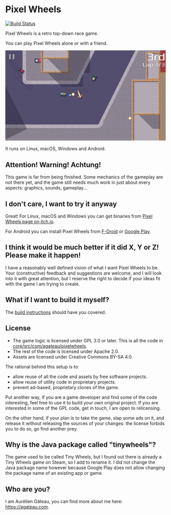 # Pixel Wheels

[![Build Status](https://travis-ci.org/agateau/pixelwheels.svg?branch=master)](https://travis-ci.org/agateau/pixelwheels)

Pixel Wheels is a retro top-down race game.

You can play Pixel Wheels alone or with a friend.

![Screenshot](fastlane/metadata/android/en-US/images/phoneScreenshots/4-gun.png)

It runs on Linux, macOS, Windows and Android.

## Attention! Warning! Achtung!

This game is far from being finished. Some mechanics of the gameplay are not
there yet, and the game still needs much work in just about every aspects:
graphics, sounds, gameplay...

## I don't care, I want to try it anyway

Great! For Linux, macOS and Windows you can get binaries from [Pixel Wheels
page on itch.io][itch].

For Android you can install Pixel Wheels from [F-Droid][fd] or [Google
Play][gplay].

[itch]: http://agateau.itch.io/pixelwheels
[fd]: https://f-droid.org/fr/packages/com.agateau.tinywheels.android/
[gplay]: https://play.google.com/apps/testing/com.agateau.tinywheels.android


## I think it would be much better if it did X, Y or Z! Please make it happen!

I have a reasonably well defined vision of what I want Pixel Wheels to be.
Your (constructive) feedback and suggestions are welcome, and I will look into
it with great attention, but I reserve the right to decide if your ideas fit
with the game I am trying to create.

## What if I want to build it myself?

The [build instructions][build] should have you covered.

[build]: doc/building.md

## License

- The game logic is licensed under GPL 3.0 or later. This is all the code in
  [core/src/com/agateau/pixelwheels](core/src/com/agateau/pixelwheels).
- The rest of the code is licensed under Apache 2.0.
- Assets are licensed under Creative Commons BY-SA 4.0.

The rational behind this setup is to:

- allow reuse of all the code and assets by free software projects.
- allow reuse of utility code in proprietary projects.
- prevent ad-based, proprietary clones of the game.

Put another way, if you are a game developer and find some of the code
interesting, feel free to use it to build your *own* original project. If you
are interested in some of the GPL code, get in touch, I am open to relicensing.

On the other hand, if your plan is to take the game, slap some ads on it, and
release it without releasing the sources of your changes: the license forbids
you to do so, go find another prey.

## Why is the Java package called "tinywheels"?

The game used to be called Tiny Wheels, but I found out there is already a Tiny
Wheels game on Steam, so I add to rename it. I did not change the Java package 
name however because Google Play does not allow changing the package name of an
existing app or game.

## Who are you?

I am Aurélien Gâteau, you can find more about me here: <https://agateau.com>.
